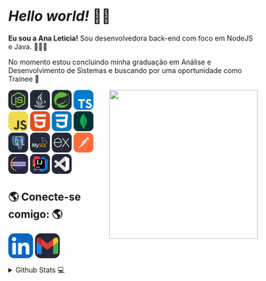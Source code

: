 # *Hello world!* 👋🧡

**Eu sou a Ana Leticia!** Sou desenvolvedora back-end com foco em NodeJS e Java. 👩🏻‍💻
<p>No momento estou concluindo minha graduação em Análise e Desenvolvimento de Sistemas e buscando por uma oportunidade como Trainee 🚀</p>

<div>
  <img align="right" src="https://i.pinimg.com/originals/87/df/6d/87df6d60f4cc3c07968ae2127bddcc30.gif" width="300" height="300">
</div>

<div align="left"> 
<a><img src="https://github.com/tandpfun/skill-icons/blob/main/icons/NodeJS-Dark.svg" alt="nodejs" width="40" height="40"/></a>
<a><img src="https://github.com/tandpfun/skill-icons/blob/main/icons/Java-Dark.svg" alt="java" width="40" height="40"/></a>
<a><img src="https://github.com/tandpfun/skill-icons/blob/main/icons/Spring-Dark.svg" alt="spring" width="40" height="40"/></a>
<a><img src="https://github.com/tandpfun/skill-icons/blob/main/icons/TypeScript.svg" alt="typescript" width="40" height="40"/></a> 
<a><img src="https://github.com/tandpfun/skill-icons/blob/main/icons/JavaScript.svg" alt="javascript" width="40" height="40"/></a>
<a><img src="https://github.com/tandpfun/skill-icons/blob/main/icons/HTML.svg" alt="html" width="40" height="40" /></a>
<a><img src="https://github.com/tandpfun/skill-icons/blob/main/icons/CSS.svg" alt="css" width="40" height="40"/></a>
<a><img src="https://github.com/tandpfun/skill-icons/blob/main/icons/MongoDB.svg" alt="mongoDB" width="40" height="40"/></a>
<a><img src="https://github.com/tandpfun/skill-icons/blob/main/icons/PostgreSQL-Dark.svg" alt="postgreSQL" width="40" height="40"/></a>
<a><img src="https://github.com/tandpfun/skill-icons/blob/main/icons/MySQL-Dark.svg" alt="mySQL" width="40" height="40"/></a>  
<a><img src="https://github.com/tandpfun/skill-icons/blob/main/icons/ExpressJS-Dark.svg" alt="express" width="40" height="40"/></a>
<a><img src="https://github.com/tandpfun/skill-icons/blob/main/icons/Postman.svg" alt="postman" width="40" height="40"/></a>
<a><img src="https://github.com/tandpfun/skill-icons/blob/main/icons/Eclipse-Dark.svg" alt="eclipse" width="40" height="40"/></a>
<a><img src="https://github.com/tandpfun/skill-icons/blob/main/icons/Idea-Dark.svg" alt="intellij idea" width="40" height="40"/></a>
<a><img src="https://github.com/tandpfun/skill-icons/blob/main/icons/VSCode-Dark.svg" alt="vs code" width="40" height="40"/></a>
</div>


<div align="left">
<h2> 🌎 Conecte-se comigo: 🌎 </h2>
<p>
<a href="https://linkedin.com/in/analeticia6858" target="blank"><img align="center" src="https://github.com/tandpfun/skill-icons/blob/main/icons/LinkedIn.svg" alt="linkedin" width="50" height="50"/></a>
<a href="mailto: leticiareisvr2@gmail.com" target="blank"><img align="center" src="https://github.com/tandpfun/skill-icons/blob/main/icons/Gmail-Dark.svg" alt="gmail" width="50" height="50"/></a>
</p>
</div>

<details>
  <summary>Github Stats 💻</summary>
  <img src="https://github-readme-stats-one-lyart-28.vercel.app/api?username=leticiareis6858&show_icons=true&theme=darcula" alt="github stats" />
    <img src="https://github-readme-stats-one-lyart-28.vercel.app/api/top-langs?username=leticiareis6858&show_icons=true&theme=darcula&locale=en&layout=compact" alt="top languages" />
</details>
